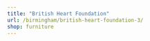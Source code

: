 ```yaml
---
title: "British Heart Foundation"
url: /birmingham/british-heart-foundation-3/
shop: furniture
---
```

